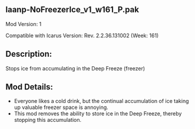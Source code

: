 laanp-NoFreezerIce_v1_w161_P.pak
----------------------------------------------------------------------
Mod Version: 1

Compatible with Icarus Version: Rev. 2.2.36.131002 (Week: 161)

## Description:
Stops ice from accumulating in the Deep Freeze (freezer)

## Mod Details:
- Everyone likes a cold drink, but the continual accumulation of ice taking up valuable freezer space is annoying.
- This mod removes the ability to store ice in the Deep Freeze, thereby stopping this accumulation.












































































































































































